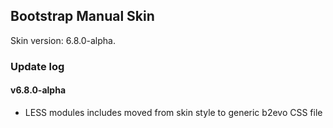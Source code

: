 ## Bootstrap Manual Skin

Skin version: 6.8.0-alpha.

### Update log

#### v6.8.0-alpha
- LESS modules includes moved from skin style to generic b2evo CSS file